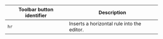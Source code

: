 | Toolbar button identifier | Description                                |
|---------------------------|--------------------------------------------|
| `hr`                      | Inserts a horizontal rule into the editor. |
